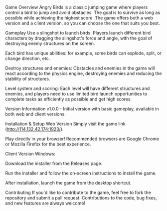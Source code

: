 Game Overview
Angry Birds is a classic jumping game where players control a bird to jump and avoid obstacles. The goal is to survive as long as possible while achieving the highest score. The game offers both a web version and a client version, so you can choose the one that suits you best.


Gameplay
Use a slingshot to launch birds: Players launch different bird characters by dragging the slingshot's force and angle, with the goal of destroying enemy structures on the screen.

Each bird has unique abilities: for example, some birds can explode, split, or change direction, etc.

Destroy structures and enemies: Obstacles and enemies in the game will react according to the physics engine, destroying enemies and reducing the stability of structures.

Level system and scoring: Each level will have different structures and enemies, and players need to use limited bird launch opportunities to complete tasks as efficiently as possible and get high scores.


Version Information
v1.0.0 - Initial version with basic gameplay, available in both web and client versions.


Installation & Setup
Web Version
Simply visit the game link (http://114.132.42.174:1923/).

Play directly in your browser! Recommended browsers are Google Chrome or Mozilla Firefox for the best experience.


Client Version
Windows:

Download the installer from the Releases page.

Run the installer and follow the on-screen instructions to install the game.

After installation, launch the game from the desktop shortcut.


Contributing
If you'd like to contribute to the game, feel free to fork the repository and submit a pull request. Contributions to the code, bug fixes, and new features are always welcome!
